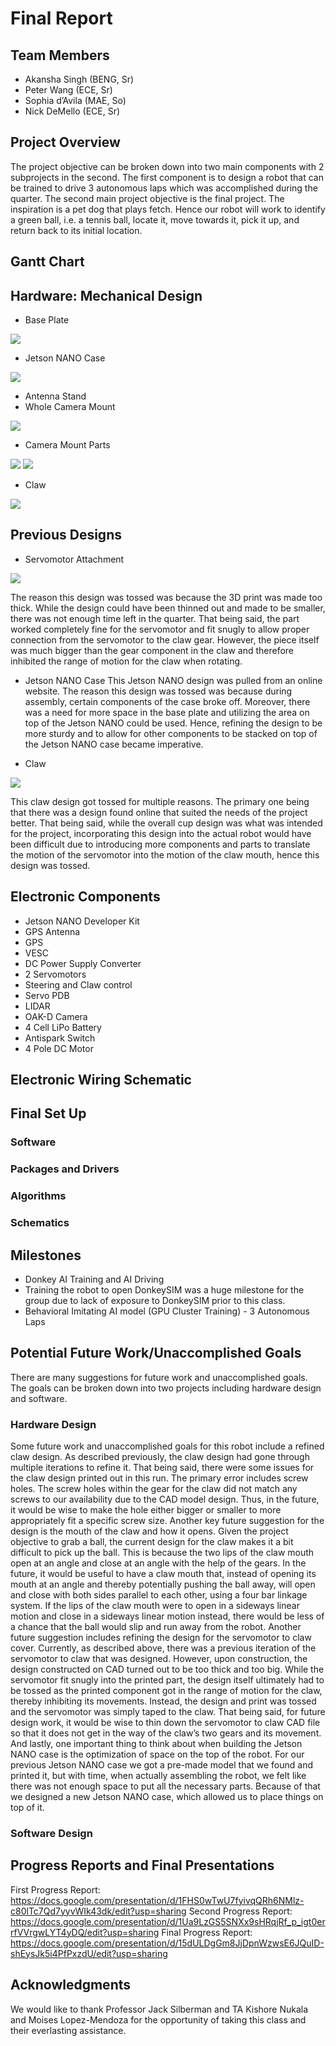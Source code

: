 # Final Report

## Team Members
* Akansha Singh (BENG, Sr)
* Peter Wang (ECE, Sr)
* Sophia d’Avila (MAE, So)
* Nick DeMello (ECE, Sr)

## Project Overview
The project objective can be broken down into two main components with 2 subprojects in the second. The first component is to design a robot that can be trained to drive 3 autonomous laps which was accomplished during the quarter. The second main project objective is the final project. The inspiration is a pet dog that plays fetch. Hence our robot will work to identify a green ball, i.e. a tennis ball, locate it, move towards it, pick it up, and return back to its initial location.

## Gantt Chart


## Hardware: Mechanical Design
* Base Plate

![](https://drive.google.com/uc?id=1n9Ku6kVuSJONWaFOfA36iO3zFRGjnnIx)

* Jetson NANO Case

![](https://drive.google.com/uc?id=1RhUYImfOiptELLj3lSHlfREHwK0W55vA)

* Antenna Stand
* Whole Camera Mount

![](https://drive.google.com/uc?id=1d6MruzU13rb37AK4ExvCpDGKtgnX-xDM)

* Camera Mount Parts


![](https://drive.google.com/uc?id=1oyD3zJGKD7pJZTxwGgbIC9UWk9nilAfb)
![](https://drive.google.com/uc?id=11m7Qp54gDxW_vBQmsf6gBEi6KwbSwnoQ)

* Claw

![](https://drive.google.com/uc?id=1qBsU3PNMqf_KEol1SNwIU4WW751yIEUa)


## Previous Designs
* Servomotor Attachment

![](https://drive.google.com/uc?id=1cnf87emX0QBpEkSKb4gQ744vhe3qTxnW)

The reason this design was tossed was because the 3D print was made too thick. While the design could have been thinned out and made to be smaller, there was not enough time left in the quarter. That being said, the part worked completely fine for the servomotor and fit snugly to allow proper connection from the servomotor to the claw gear. However, the piece itself was much bigger than the gear component in the claw and therefore inhibited the range of motion for the claw when rotating.

* Jetson NANO Case
This Jetson NANO design was pulled from an online website. The reason this design was tossed was because during assembly, certain components of the case broke off. Moreover, there was a need for more space in the base plate and utilizing the area on top of the Jetson NANO could be used. Hence, refining the design to be more sturdy and to allow for other components to be stacked on top of the Jetson NANO case became imperative.

* Claw

![](https://drive.google.com/uc?id=1mz3C4xSoAnk3_IJo0NWfWE4vGnvLaOYG)

This claw design got tossed for multiple reasons. The primary one being that there was a design found online that suited the needs of the project better. That being said, while the overall cup design was what was intended for the project, incorporating this design into the actual robot would have been difficult due to introducing more components and parts to translate the motion of the servomotor into the motion of the claw mouth, hence this design was tossed.

## Electronic Components
* Jetson NANO Developer Kit
* GPS Antenna
* GPS
* VESC
* DC Power Supply Converter
* 2 Servomotors
* Steering and Claw control
* Servo PDB
* LIDAR
* OAK-D Camera
* 4 Cell LiPo Battery
* Antispark Switch
* 4 Pole DC Motor

## Electronic Wiring Schematic

## Final Set Up

### Software

### Packages and Drivers

### Algorithms

### Schematics

## Milestones
* Donkey AI Training and AI Driving
* Training the robot to open DonkeySIM was a huge milestone for the group due to lack of exposure to DonkeySIM prior to this class.
* Behavioral Imitating AI model (GPU Cluster Training) - 3 Autonomous Laps

## Potential Future Work/Unaccomplished Goals
There are many suggestions for future work and unaccomplished goals. The goals can be broken down into two projects including hardware design and software.

### Hardware Design
Some future work and unaccomplished goals for this robot include a refined claw design. As described previously, the claw design had gone through multiple iterations to refine it. That being said, there were some issues for the claw design printed out in this run. The primary error includes screw holes. The screw holes within the gear for the claw did not match any screws to our availability due to the CAD model design. Thus, in the future, it would be wise to make the hole either bigger or smaller to more appropriately fit a specific screw size.
Another key future suggestion for the design is the mouth of the claw and how it opens. Given the project objective to grab a ball, the current design for the claw makes it a bit difficult to pick up the ball. This is because the two lips of the claw mouth open at an angle and close at an angle with the help of the gears. In the future, it would be useful to have a claw mouth that, instead of opening its mouth at an angle and thereby potentially pushing the ball away, will open and close with both sides parallel to each other, using a four bar linkage system. If the lips of the claw mouth were to open in a sideways linear motion and close in a sideways linear motion instead, there would be less of a chance that the ball would slip and run away from the robot.
Another future suggestion includes refining the design for the servomotor to claw cover. Currently, as described above, there was a previous iteration of the servomotor to claw that was designed. However, upon construction, the design constructed on CAD turned out to be too thick and too big. While the servomotor fit snugly into the printed part, the design itself ultimately had to be tossed as the printed component got in the range of motion for the claw, thereby inhibiting its movements. Instead, the design and print was tossed and the servomotor was simply taped to the claw. That being said, for future design work, it would be wise to thin down the servomotor to claw CAD file so that it does not get in the way of the claw’s two gears and its movement.
And lastly, one important thing to think about when building the Jetson NANO case is the optimization of space on the top of the robot. For our previous Jetson NANO case we got a pre-made model that we found and printed it, but with time, when actually assembling the robot, we felt like there was not enough space to put all the necessary parts. Because of that we designed a new Jetson NANO case, which allowed us to place things on top of it.

### Software Design

## Progress Reports and Final Presentations
First Progress Report: https://docs.google.com/presentation/d/1FHS0wTwU7fyivqQRh6NMlz-c80lTc7Qd7yyvWIk43dk/edit?usp=sharing
Second Progress Report: https://docs.google.com/presentation/d/1Ua9LzGS5SNXx9sHRqjRf_p_igt0errfVVrgwLYT4yDQ/edit?usp=sharing
Final Progress Report: https://docs.google.com/presentation/d/15dULDgGm8JjDpnWzwsE6JQuID-shEysJk5i4PfPxzdU/edit?usp=sharing

## Acknowledgments
We would like to thank Professor Jack Silberman and TA Kishore Nukala and Moises Lopez-Mendoza for the opportunity of taking this class and their everlasting assistance.
